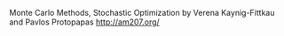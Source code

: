 Monte Carlo Methods, Stochastic Optimization
by Verena Kaynig-Fittkau and Pavlos Protopapas 
http://am207.org/
